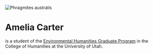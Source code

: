 ![Phragmites australis](/assets/phragmites.jpeg)

# Amelia Carter
is a student of the [Environmental Humanities Graduate Program](https://environmental-humanities.utah.edu/directory/students.php#modal-carter) in the College of Humanities at the University of Utah.


